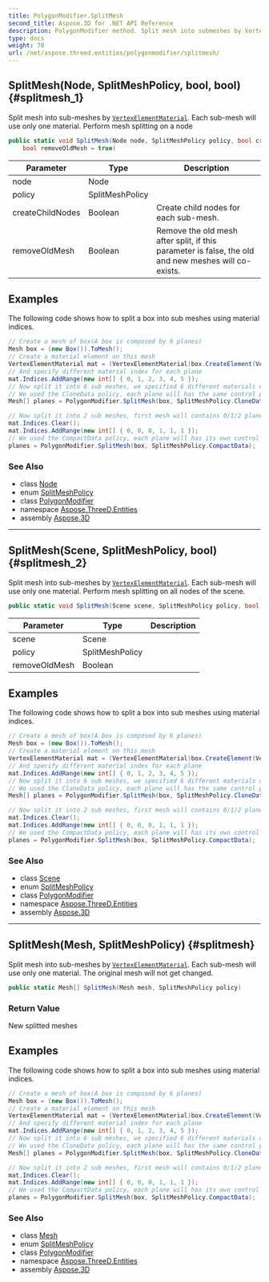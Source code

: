 ```yaml
---
title: PolygonModifier.SplitMesh
second_title: Aspose.3D for .NET API Reference
description: PolygonModifier method. Split mesh into submeshes by VertexElementMaterial. Each submesh will use only one material. Perform mesh splitting on a node
type: docs
weight: 70
url: /net/aspose.threed.entities/polygonmodifier/splitmesh/
---
```

## SplitMesh(Node, SplitMeshPolicy, bool, bool) {#splitmesh_1}

Split mesh into sub-meshes by [`VertexElementMaterial`](../../vertexelementmaterial/). Each sub-mesh will use only one material. Perform mesh splitting on a node

```csharp
public static void SplitMesh(Node node, SplitMeshPolicy policy, bool createChildNodes = false, 
    bool removeOldMesh = true)
```

| Parameter | Type | Description |
| --- | --- | --- |
| node | Node |  |
| policy | SplitMeshPolicy |  |
| createChildNodes | Boolean | Create child nodes for each sub-mesh. |
| removeOldMesh | Boolean | Remove the old mesh after split, if this parameter is false, the old and new meshes will co-exists. |

## Examples

The following code shows how to split a box into sub meshes using material indices.

```csharp
// Create a mesh of box(A box is composed by 6 planes)
Mesh box = (new Box()).ToMesh();
// Create a material element on this mesh
VertexElementMaterial mat = (VertexElementMaterial)box.CreateElement(VertexElementType.Material, MappingMode.Polygon, ReferenceMode.Index);
// And specify different material index for each plane
mat.Indices.AddRange(new int[] { 0, 1, 2, 3, 4, 5 });
// Now split it into 6 sub meshes, we specified 6 different materials on each plane, each plane will become a sub mesh.
// We used the CloneData policy, each plane will has the same control point information or control point-based vertex element information.
Mesh[] planes = PolygonModifier.SplitMesh(box, SplitMeshPolicy.CloneData);

// Now split it into 2 sub meshes, first mesh will contains 0/1/2 planes, and second mesh will contains the 3/4/5th planes.
mat.Indices.Clear();
mat.Indices.AddRange(new int[] { 0, 0, 0, 1, 1, 1 });
// We used the CompactData policy, each plane will has its own control point information or control point-based vertex element information.
planes = PolygonModifier.SplitMesh(box, SplitMeshPolicy.CompactData);
```

### See Also

* class [Node](../../../aspose.threed/node/)
* enum [SplitMeshPolicy](../../splitmeshpolicy/)
* class [PolygonModifier](../)
* namespace [Aspose.ThreeD.Entities](../../polygonmodifier/)
* assembly [Aspose.3D](../../../)

---

## SplitMesh(Scene, SplitMeshPolicy, bool) {#splitmesh_2}

Split mesh into sub-meshes by [`VertexElementMaterial`](../../vertexelementmaterial/). Each sub-mesh will use only one material. Perform mesh splitting on all nodes of the scene.

```csharp
public static void SplitMesh(Scene scene, SplitMeshPolicy policy, bool removeOldMesh = true)
```

| Parameter | Type | Description |
| --- | --- | --- |
| scene | Scene |  |
| policy | SplitMeshPolicy |  |
| removeOldMesh | Boolean |  |

## Examples

The following code shows how to split a box into sub meshes using material indices.

```csharp
// Create a mesh of box(A box is composed by 6 planes)
Mesh box = (new Box()).ToMesh();
// Create a material element on this mesh
VertexElementMaterial mat = (VertexElementMaterial)box.CreateElement(VertexElementType.Material, MappingMode.Polygon, ReferenceMode.Index);
// And specify different material index for each plane
mat.Indices.AddRange(new int[] { 0, 1, 2, 3, 4, 5 });
// Now split it into 6 sub meshes, we specified 6 different materials on each plane, each plane will become a sub mesh.
// We used the CloneData policy, each plane will has the same control point information or control point-based vertex element information.
Mesh[] planes = PolygonModifier.SplitMesh(box, SplitMeshPolicy.CloneData);

// Now split it into 2 sub meshes, first mesh will contains 0/1/2 planes, and second mesh will contains the 3/4/5th planes.
mat.Indices.Clear();
mat.Indices.AddRange(new int[] { 0, 0, 0, 1, 1, 1 });
// We used the CompactData policy, each plane will has its own control point information or control point-based vertex element information.
planes = PolygonModifier.SplitMesh(box, SplitMeshPolicy.CompactData);
```

### See Also

* class [Scene](../../../aspose.threed/scene/)
* enum [SplitMeshPolicy](../../splitmeshpolicy/)
* class [PolygonModifier](../)
* namespace [Aspose.ThreeD.Entities](../../polygonmodifier/)
* assembly [Aspose.3D](../../../)

---

## SplitMesh(Mesh, SplitMeshPolicy) {#splitmesh}

Split mesh into sub-meshes by [`VertexElementMaterial`](../../vertexelementmaterial/). Each sub-mesh will use only one material. The original mesh will not get changed.

```csharp
public static Mesh[] SplitMesh(Mesh mesh, SplitMeshPolicy policy)
```

### Return Value

New splitted meshes

## Examples

The following code shows how to split a box into sub meshes using material indices.

```csharp
// Create a mesh of box(A box is composed by 6 planes)
Mesh box = (new Box()).ToMesh();
// Create a material element on this mesh
VertexElementMaterial mat = (VertexElementMaterial)box.CreateElement(VertexElementType.Material, MappingMode.Polygon, ReferenceMode.Index);
// And specify different material index for each plane
mat.Indices.AddRange(new int[] { 0, 1, 2, 3, 4, 5 });
// Now split it into 6 sub meshes, we specified 6 different materials on each plane, each plane will become a sub mesh.
// We used the CloneData policy, each plane will has the same control point information or control point-based vertex element information.
Mesh[] planes = PolygonModifier.SplitMesh(box, SplitMeshPolicy.CloneData);

// Now split it into 2 sub meshes, first mesh will contains 0/1/2 planes, and second mesh will contains the 3/4/5th planes.
mat.Indices.Clear();
mat.Indices.AddRange(new int[] { 0, 0, 0, 1, 1, 1 });
// We used the CompactData policy, each plane will has its own control point information or control point-based vertex element information.
planes = PolygonModifier.SplitMesh(box, SplitMeshPolicy.CompactData);
```

### See Also

* class [Mesh](../../mesh/)
* enum [SplitMeshPolicy](../../splitmeshpolicy/)
* class [PolygonModifier](../)
* namespace [Aspose.ThreeD.Entities](../../polygonmodifier/)
* assembly [Aspose.3D](../../../)


